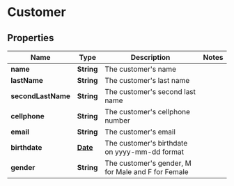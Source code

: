 

# Customer

## Properties

Name | Type | Description | Notes
------------ | ------------- | ------------- | -------------
**name** | **String** | The customer&#39;s name | 
**lastName** | **String** | The customer&#39;s last name | 
**secondLastName** | **String** | The customer&#39;s second last name | 
**cellphone** | **String** | The customer&#39;s cellphone number | 
**email** | **String** | The customer&#39;s email | 
**birthdate** | [**Date**](Date.md) | The customer&#39;s birthdate on yyyy-mm-dd format | 
**gender** | **String** | The customer&#39;s gender, M for Male and F for Female | 




